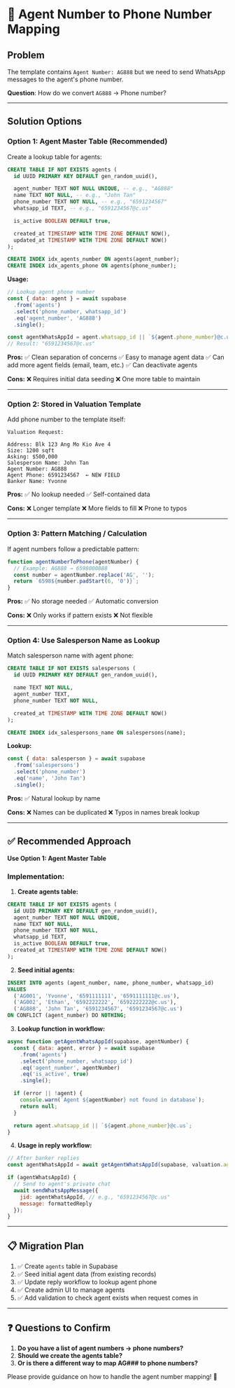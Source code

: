 # 🔢 Agent Number to Phone Number Mapping

## Problem

The template contains `Agent Number: AG888` but we need to send WhatsApp messages to the agent's phone number.

**Question**: How do we convert `AG888` → Phone number?

---

## Solution Options

### **Option 1: Agent Master Table** (Recommended)

Create a lookup table for agents:

```sql
CREATE TABLE IF NOT EXISTS agents (
  id UUID PRIMARY KEY DEFAULT gen_random_uuid(),

  agent_number TEXT NOT NULL UNIQUE, -- e.g., "AG888"
  name TEXT NOT NULL, -- e.g., "John Tan"
  phone_number TEXT NOT NULL, -- e.g., "6591234567"
  whatsapp_id TEXT, -- e.g., "6591234567@c.us"

  is_active BOOLEAN DEFAULT true,

  created_at TIMESTAMP WITH TIME ZONE DEFAULT NOW(),
  updated_at TIMESTAMP WITH TIME ZONE DEFAULT NOW()
);

CREATE INDEX idx_agents_number ON agents(agent_number);
CREATE INDEX idx_agents_phone ON agents(phone_number);
```

**Usage:**
```javascript
// Lookup agent phone number
const { data: agent } = await supabase
  .from('agents')
  .select('phone_number, whatsapp_id')
  .eq('agent_number', 'AG888')
  .single();

const agentWhatsAppId = agent.whatsapp_id || `${agent.phone_number}@c.us`;
// Result: "6591234567@c.us"
```

**Pros:**
✅ Clean separation of concerns
✅ Easy to manage agent data
✅ Can add more agent fields (email, team, etc.)
✅ Can deactivate agents

**Cons:**
❌ Requires initial data seeding
❌ One more table to maintain

---

### **Option 2: Stored in Valuation Template**

Add phone number to the template itself:

```
Valuation Request:

Address: Blk 123 Ang Mo Kio Ave 4
Size: 1200 sqft
Asking: $500,000
Salesperson Name: John Tan
Agent Number: AG888
Agent Phone: 6591234567  ← NEW FIELD
Banker Name: Yvonne
```

**Pros:**
✅ No lookup needed
✅ Self-contained data

**Cons:**
❌ Longer template
❌ More fields to fill
❌ Prone to typos

---

### **Option 3: Pattern Matching / Calculation**

If agent numbers follow a predictable pattern:

```javascript
function agentNumberToPhone(agentNumber) {
  // Example: AG888 → 6598000888
  const number = agentNumber.replace('AG', '');
  return `6598${number.padStart(6, '0')}`;
}
```

**Pros:**
✅ No storage needed
✅ Automatic conversion

**Cons:**
❌ Only works if pattern exists
❌ Not flexible

---

### **Option 4: Use Salesperson Name as Lookup**

Match salesperson name with agent phone:

```sql
CREATE TABLE IF NOT EXISTS salespersons (
  id UUID PRIMARY KEY DEFAULT gen_random_uuid(),

  name TEXT NOT NULL,
  agent_number TEXT,
  phone_number TEXT NOT NULL,

  created_at TIMESTAMP WITH TIME ZONE DEFAULT NOW()
);

CREATE INDEX idx_salespersons_name ON salespersons(name);
```

**Lookup:**
```javascript
const { data: salesperson } = await supabase
  .from('salespersons')
  .select('phone_number')
  .eq('name', 'John Tan')
  .single();
```

**Pros:**
✅ Natural lookup by name

**Cons:**
❌ Names can be duplicated
❌ Typos in names break lookup

---

## ✅ Recommended Approach

**Use Option 1: Agent Master Table**

### **Implementation:**

1. **Create agents table:**
```sql
CREATE TABLE IF NOT EXISTS agents (
  id UUID PRIMARY KEY DEFAULT gen_random_uuid(),
  agent_number TEXT NOT NULL UNIQUE,
  name TEXT NOT NULL,
  phone_number TEXT NOT NULL,
  whatsapp_id TEXT,
  is_active BOOLEAN DEFAULT true,
  created_at TIMESTAMP WITH TIME ZONE DEFAULT NOW()
);
```

2. **Seed initial agents:**
```sql
INSERT INTO agents (agent_number, name, phone_number, whatsapp_id)
VALUES
  ('AG001', 'Yvonne', '6591111111', '6591111111@c.us'),
  ('AG002', 'Ethan', '6592222222', '6592222222@c.us'),
  ('AG888', 'John Tan', '6591234567', '6591234567@c.us')
ON CONFLICT (agent_number) DO NOTHING;
```

3. **Lookup function in workflow:**
```javascript
async function getAgentWhatsAppId(supabase, agentNumber) {
  const { data: agent, error } = await supabase
    .from('agents')
    .select('phone_number, whatsapp_id')
    .eq('agent_number', agentNumber)
    .eq('is_active', true)
    .single();

  if (error || !agent) {
    console.warn(`Agent ${agentNumber} not found in database`);
    return null;
  }

  return agent.whatsapp_id || `${agent.phone_number}@c.us`;
}
```

4. **Usage in reply workflow:**
```javascript
// After banker replies
const agentWhatsAppId = await getAgentWhatsAppId(supabase, valuation.agent_number);

if (agentWhatsAppId) {
  // Send to agent's private chat
  await sendWhatsAppMessage({
    jid: agentWhatsAppId, // e.g., "6591234567@c.us"
    message: formattedReply
  });
}
```

---

## 📋 Migration Plan

1. ✅ Create `agents` table in Supabase
2. ✅ Seed initial agent data (from existing records)
3. ✅ Update reply workflow to lookup agent phone
4. ✅ Create admin UI to manage agents
5. ✅ Add validation to check agent exists when request comes in

---

## ❓ Questions to Confirm

1. **Do you have a list of agent numbers → phone numbers?**
2. **Should we create the agents table?**
3. **Or is there a different way to map AG### to phone numbers?**

Please provide guidance on how to handle the agent number mapping! 🔢
